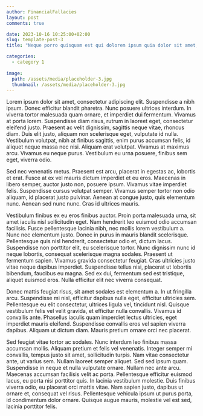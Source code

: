 ```yaml
---
author: FinancialFallacies
layout: post
comments: true

date: 2023-10-16 10:25:00+02:00  
slug: template-post-3
title: "Neque porro quisquam est qui dolorem ipsum quia dolor sit amet, consectetur, adipisci velit"

categories:
  - category 1
  
image:
  path: /assets/media/placeholder-3.jpg
  thumbnail: /assets/media/placeholder-3.jpg
---
```


Lorem ipsum dolor sit amet, consectetur adipiscing elit. Suspendisse a nibh ipsum. Donec efficitur blandit pharetra. Nunc posuere ultrices interdum. In viverra tortor malesuada quam ornare, et imperdiet dui fermentum. Vivamus at porta lorem. Suspendisse diam risus, rutrum in laoreet eget, consectetur eleifend justo. Praesent ac velit dignissim, sagittis neque vitae, rhoncus diam. Duis elit justo, aliquam non scelerisque eget, vulputate id nulla. Vestibulum volutpat, nibh at finibus sagittis, enim purus accumsan felis, id aliquet neque massa nec nisi. Aliquam erat volutpat. Vivamus at maximus arcu. Vivamus eu neque purus. Vestibulum eu urna posuere, finibus sem eget, viverra odio.

Sed nec venenatis metus. Praesent est arcu, placerat in egestas ac, lobortis et erat. Fusce at ex vel mauris dictum imperdiet et eu eros. Maecenas in libero semper, auctor justo non, posuere ipsum. Vivamus vitae imperdiet felis. Suspendisse cursus volutpat semper. Vivamus semper tortor non odio aliquam, id placerat justo pulvinar. Aenean at congue justo, quis elementum nunc. Aenean sed nunc nunc. Cras id ultrices mauris.

Vestibulum finibus ex eu eros finibus auctor. Proin porta malesuada urna, sit amet iaculis nisl sollicitudin eget. Nam hendrerit leo euismod odio accumsan facilisis. Fusce pellentesque lacinia nibh, nec mollis lorem vestibulum a. Nunc nec elementum justo. Donec in purus in mauris blandit scelerisque. Pellentesque quis nisl hendrerit, consectetur odio et, dictum lacus. Suspendisse non porttitor elit, eu scelerisque tortor. Nunc dignissim nunc id neque lobortis, consequat scelerisque magna sodales. Praesent ut fermentum sapien. Vivamus gravida consectetur feugiat. Cras ultricies justo vitae neque dapibus imperdiet. Suspendisse tellus nisi, placerat ut lobortis bibendum, faucibus eu magna. Sed ex dui, fermentum sed est tristique, aliquet euismod eros. Nulla efficitur elit nec viverra consequat.

Donec mattis feugiat risus, sit amet sodales est elementum a. In ut fringilla arcu. Suspendisse mi nisl, efficitur dapibus nulla eget, efficitur ultricies sem. Pellentesque eu elit consectetur, ultrices ligula vel, tincidunt nisl. Quisque vestibulum felis vel velit gravida, et efficitur nulla convallis. Vivamus id convallis ante. Phasellus iaculis quam imperdiet lectus ultricies, eget imperdiet mauris eleifend. Suspendisse convallis eros vel sapien viverra dapibus. Aliquam ut dictum diam. Mauris pretium ornare orci nec placerat.

Sed feugiat vitae tortor ac sodales. Nunc interdum leo finibus massa accumsan mollis. Aliquam pretium et felis vel venenatis. Integer semper mi convallis, tempus justo sit amet, sollicitudin turpis. Nam vitae consectetur ante, ut varius sem. Nullam laoreet semper aliquet. Sed sed ipsum quam. Suspendisse in neque et nulla vulputate ornare. Nullam nec ante arcu. Maecenas accumsan facilisis velit ac porta. Pellentesque efficitur euismod lacus, eu porta nisi porttitor quis. In lacinia vestibulum molestie. Duis finibus viverra odio, eu placerat orci mattis vitae. Nam sapien justo, dapibus ut ornare et, consequat vel risus. Pellentesque vehicula ipsum ut purus porta, id condimentum dolor ornare. Quisque augue mauris, molestie vel est sed, lacinia porttitor felis.